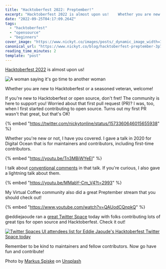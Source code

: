 ```yaml
---
title: "Hacktoberfest 2022: Preptember!"
excerpt: "Hacktoberfest 2022 is almost upon us!    Whether you are new to Hacktoberfest or a seasoned veteran,..."
date: "2022-09-25T04:17:09.264Z"
tags:
  - "hacktoberfest"
  - "opensource"
  - "beginners"
cover_image: "https://www.nickyt.co/images/posts/_dynamic_image_width=1000,height=420,fit=cover,gravity=auto,format=auto_https%3A%2F%2Fdev-to-uploads.s3.amazonaws.com%2Fuploads%2Farticles%2Fu5m021y0uwlib2yokrn6.jpg"
canonical_url: "https://www.nickyt.co/blog/hacktoberfest-preptember-3p7/"
reading_time_minutes: 2
template: "post"
---
```


[Hacktoberfest 2022](https://hacktoberfest.com/) is almost upon us!

![A woman saying it's go time to another woman](https://media.giphy.com/media/yaR8Dux1s0fAI/giphy.gif)

Whether you are new to Hacktoberfest or a seasoned veteran, welcome!

If you're new to Hacktoberfest or open source, don't fret! The community is here to support you! Worried about that first pull request (PR)? I was, too, when I first started contributing to open source. Turns out my first PR wasn't that great, but that's OK!

{% embed "https://twitter.com/nickytonline/status/1573360646015655938" %}

Whether you're new or not, I have you covered. I gave a talk in 2020 for Digital Ocean that is for maintainers and contributors, including first-time contributors.

{% embed "https://youtu.be/Tn3MBiWYeEI" %}

I talk about [conventional comments](https://conventionalcomments.org/) in that talk. If you're curious, I also gave a lightning talk about them.

{% embed "https://youtu.be/MMabY-Cm_V4?t=2993" %}

My Virtual Coffee community also did a great Preptember stream that you should check out!

{% embed "https://www.youtube.com/watch?v=QAUodCQnpkQ" %}

@eddiejaoude ran a [great Twitter Space](https://twitter.com/eddiejaoude/status/1574050967057846274) today with folks contributing lots of great tips for open source and Hacktoberfest. Check it out!

<a href="https://twitter.com/eddiejaoude/status/1574050967057846274">
<img src="https://dev-to-uploads.s3.amazonaws.com/uploads/articles/1og7r6t3307bw6nevlz7.png" alt="Twitter Spaces UI attendees list for Eddie Jaoude's Hacktoberfest Twitter Space today" />
</a>

Remember to be kind to maintainers and fellow contributors. Now go have fun and contribute!

Photo by <a href="https://unsplash.com/@markusspiske?utm_source=unsplash&utm_medium=referral&utm_content=creditCopyText">Markus Spiske</a> on <a href="https://unsplash.com/s/photos/open-source?utm_source=unsplash&utm_medium=referral&utm_content=creditCopyText">Unsplash</a>
